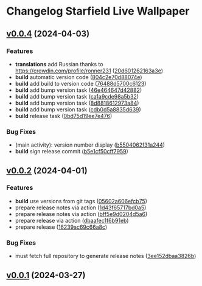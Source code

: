 # Changelog Starfield Live Wallpaper

## [v0.0.4](https://github.com/ffalt/starfield/compare/v0.0.4) (2024-04-03)

### Features

 -  **translations**  add Russian thanks to https://crowdin.com/profile/ronner231 ([20d601262163a3e](https://github.com/ffalt/starfield/commit/20d601262163a3e539c472f3cb61e73937bd1ee1))
 -  **build**  automatic version code ([804c2e70d88074e](https://github.com/ffalt/starfield/commit/804c2e70d88074e8bf1bbaa84d0df75bc083fadc))
 -  **build**  add build to version code ([76488d5700c6123](https://github.com/ffalt/starfield/commit/76488d5700c61238e5011045a3f32b9ff6ae4584))
 -  **build**  add bump version task ([46e464647d42882](https://github.com/ffalt/starfield/commit/46e464647d42882bae51151211837fc3504b7638))
 -  **build**  add bump version task ([ca1a9cde98a5b32](https://github.com/ffalt/starfield/commit/ca1a9cde98a5b32db71b8c3d4d5f272c1c08e447))
 -  **build**  add bump version task ([8d8818612973a84](https://github.com/ffalt/starfield/commit/8d8818612973a8410b58133be74761d9981fdcf0))
 -  **build**  add bump version task ([cdb0d5a8835d639](https://github.com/ffalt/starfield/commit/cdb0d5a8835d639ca7584562ce33585b83f9bea4))
 -  **build**  release task ([0bd75d19ee7e476](https://github.com/ffalt/starfield/commit/0bd75d19ee7e4768e73d0e127a8894d5bcea651d))

### Bug Fixes

 -  (main activity): version number display ([b5504062f31a244](https://github.com/ffalt/starfield/commit/b5504062f31a244aed9d556a8d877612db1b1a85))
 -  **build**  sign release commit ([b5e1cf50cff7959](https://github.com/ffalt/starfield/commit/b5e1cf50cff7959bf43b8f27652f57c7838ae8dc))

## [v0.0.2](https://github.com/ffalt/starfield/compare/v0.0.2) (2024-04-01)

### Features

 -  **build**  use versions from git tags ([05602a606efcb75](https://github.com/ffalt/starfield/commit/05602a606efcb75695abd369e0986793b9e1e984))
 -  prepare release notes via action ([1d43f65717bd0a5](https://github.com/ffalt/starfield/commit/1d43f65717bd0a5589f14cd040a7331c20f90e79))
 -  prepare release notes via action ([bff5e9d0204d5a6](https://github.com/ffalt/starfield/commit/bff5e9d0204d5a64befece186caf7387b63712df))
 -  prepare release via action ([dbaafec1f6b91eb](https://github.com/ffalt/starfield/commit/dbaafec1f6b91eb38fb011142aa6a6643068e2db))
 -  prepare release ([16239ac69c66a8c](https://github.com/ffalt/starfield/commit/16239ac69c66a8c4a367d37652106e43d8554514))

### Bug Fixes

 -  must fetch full repository to generate release notes ([3ee152dbaa3826b](https://github.com/ffalt/starfield/commit/3ee152dbaa3826b8d64663a0fe861ff5d320a44b))

## [v0.0.1](https://github.com/ffalt/starfield/compare/v0.0.1) (2024-03-27)


 